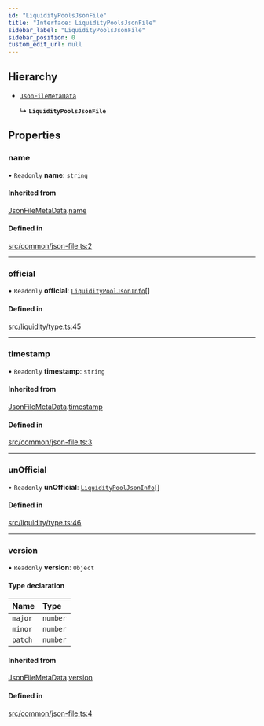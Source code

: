 ```yaml
---
id: "LiquidityPoolsJsonFile"
title: "Interface: LiquidityPoolsJsonFile"
sidebar_label: "LiquidityPoolsJsonFile"
sidebar_position: 0
custom_edit_url: null
---
```


## Hierarchy

- [`JsonFileMetaData`](JsonFileMetaData.md)

  ↳ **`LiquidityPoolsJsonFile`**

## Properties

### name

• `Readonly` **name**: `string`

#### Inherited from

[JsonFileMetaData](JsonFileMetaData.md).[name](JsonFileMetaData.md#name)

#### Defined in

[src/common/json-file.ts:2](https://github.com/alpha-defi/raydium-sdk/blob/5597113/src/common/json-file.ts#L2)

___

### official

• `Readonly` **official**: [`LiquidityPoolJsonInfo`](LiquidityPoolJsonInfo.md)[]

#### Defined in

[src/liquidity/type.ts:45](https://github.com/alpha-defi/raydium-sdk/blob/5597113/src/liquidity/type.ts#L45)

___

### timestamp

• `Readonly` **timestamp**: `string`

#### Inherited from

[JsonFileMetaData](JsonFileMetaData.md).[timestamp](JsonFileMetaData.md#timestamp)

#### Defined in

[src/common/json-file.ts:3](https://github.com/alpha-defi/raydium-sdk/blob/5597113/src/common/json-file.ts#L3)

___

### unOfficial

• `Readonly` **unOfficial**: [`LiquidityPoolJsonInfo`](LiquidityPoolJsonInfo.md)[]

#### Defined in

[src/liquidity/type.ts:46](https://github.com/alpha-defi/raydium-sdk/blob/5597113/src/liquidity/type.ts#L46)

___

### version

• `Readonly` **version**: `Object`

#### Type declaration

| Name | Type |
| :------ | :------ |
| `major` | `number` |
| `minor` | `number` |
| `patch` | `number` |

#### Inherited from

[JsonFileMetaData](JsonFileMetaData.md).[version](JsonFileMetaData.md#version)

#### Defined in

[src/common/json-file.ts:4](https://github.com/alpha-defi/raydium-sdk/blob/5597113/src/common/json-file.ts#L4)

